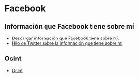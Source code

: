 # Facebook

## Información que Facebook tiene sobre mí

- [Descargar información que Facebook tiene sobre mí](https://www.facebook.com/help/131112897028467).
- [Hilo de Twitter sobre la información que tiene sobre mí](https://threadreaderapp.com/thread/977559925680467968.html).

## Osint

- [Osint](osint.html)
